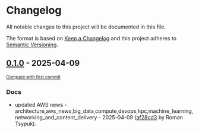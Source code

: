 # Changelog

All notable changes to this project will be documented in this file.

The format is based on [Keep a Changelog](http://keepachangelog.com/en/1.0.0/)
and this project adheres to [Semantic Versioning](http://semver.org/spec/v2.0.0.html).

<!-- insertion marker -->
## [0.1.0](https://github.com/tsypuk/aws-news/releases/tag/ver-2025-04-090.1.0) - 2025-04-09

<small>[Compare with first commit](https://github.com/tsypuk/aws-news/compare/1c10cb87701d491fd8b069b884117a792002eee8...ver-2025-04-09)</small>

### Docs

- updated AWS news - architecture,aws_news,big_data,compute,devops,hpc,machine_learning,networking_and_content_delivery - 2025-04-09 ([af28cd3](https://github.com/tsypuk/aws-news/commit/af28cd34018733020fa311e4d7786e910bd56469) by Roman Tsypuk).

